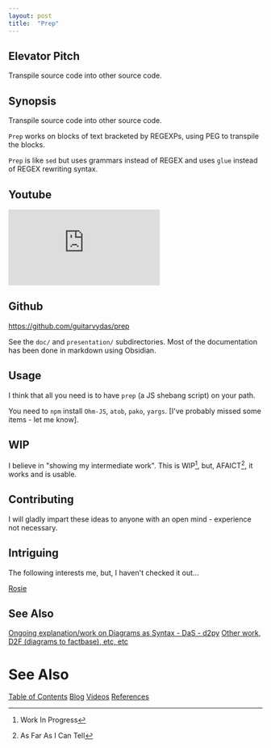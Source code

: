 ```yaml
---
layout: post
title:  "Prep"
---
```

## Elevator Pitch

Transpile source code into other source code.

## Synopsis

Transpile source code into other source code.

`Prep` works on blocks of text bracketed by REGEXPs, using PEG to transpile the blocks.

`Prep` is like `sed` but uses grammars instead of REGEX and uses `glue` instead of REGEX rewriting syntax.

## Youtube

![Prep](https://guitarvydas.github.io/2022/01/20/PREP-Tool.html)

## Github

https://github.com/guitarvydas/prep

See the `doc/` and `presentation/` subdirectories.  Most of the documentation has been done in markdown using Obsidian.

## Usage

I think that all you need is to have `prep` (a JS shebang script) on your path.

You need to `npm` install `Ohm-JS`, `atob`, `pako`, `yargs`. [I've probably missed some items - let me know].


## WIP

I believe in "showing my intermediate work".  This is WIP[^1], but, AFAICT[^2], it works and is usable.

[^1]: Work In Progress
[^2]: As Far As I Can Tell

## Contributing

I will gladly impart these ideas to anyone with an open mind - experience not necessary.


## Intriguing

The following interests me, but, I haven't checked it out...

[Rosie](https://gitlab.com/rosie-pattern-language/rosie)

## See Also

[Ongoing explanation/work on Diagrams as Syntax - DaS - d2py](https://github.com/guitarvydas/d2py)
[Other work, D2F (diagrams to factbase), etc, etc](https://github.com/guitarvydas)
# See Also

[Table of Contents](https://guitarvydas.github.io/2021/12/10/Table-of-Contents-Dec-01-2021.html)
[Blog](https://guitarvydas.github.io)
[Videos](https://www.youtube.com/channel/UC9EJr0nKHwadbHUtc5zHdmQ/videos)
[References](https://guitarvydas.github.io/2021/01/14/References.html)

<script src="https://utteranc.es/client.js" 
        repo="guitarvydas/guitarvydas.github.io" 
        issue-term="pathname" 
        theme="github-light" 
        crossorigin="anonymous" 
        async> 
</script> 
